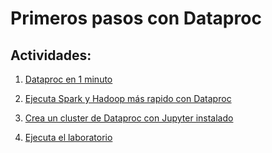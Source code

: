 # Primeros pasos con Dataproc

## Actividades:

1. [Dataproc en 1 minuto](https://www.youtube.com/watch?v=Jj6mp7Sam10)

2. [Ejecuta Spark y Hadoop más rapido con Dataproc](https://www.youtube.com/watch?v=shzKmZ6Yqtk)

3. [Crea un cluster de Dataproc con Jupyter instalado](https://cloud.google.com/dataproc/docs/concepts/components/jupyter#install_jupyter)

4. [Ejecuta el laboratorio](laboratorio_1/README.md)